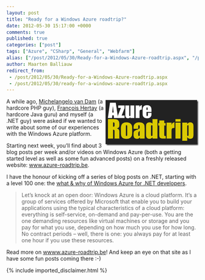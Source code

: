 ```yaml
---
layout: post
title: "Ready for a Windows Azure roadtrip?"
date: 2012-05-30 15:17:00 +0000
comments: true
published: true
categories: ["post"]
tags: ["Azure", "CSharp", "General", "Webfarm"]
alias: ["/post/2012/05/30/Ready-for-a-Windows-Azure-roadtrip.aspx", "/post/2012/05/30/ready-for-a-windows-azure-roadtrip.aspx"]
author: Maarten Balliauw
redirect_from:
 - /post/2012/05/30/Ready-for-a-Windows-Azure-roadtrip.aspx
 - /post/2012/05/30/ready-for-a-windows-azure-roadtrip.aspx
---
```

<p><a href="/images/image_173.png"><img style="background-image: none; margin: 5px 0px 5px 5px; padding-left: 0px; padding-right: 0px; display: inline; float: right; padding-top: 0px; border: 0px;" title="image" src="/images/image_thumb_139.png" border="0" alt="image" width="244" height="120" align="right" /></a></p>
<p>A while ago, <a href="http://www.dragonbe.com" target="_blank">Michelangelo van Dam</a> (a hardcore PHP guy), <a href="https://www.azure-roadtrip.be/?page_id=96" target="_blank">Fran&ccedil;ois Hertay</a> (a hardcore Java guru) and myself (a .NET guy) were asked if we wanted to write about some of our experiences with the Windows Azure platform.</p>
<p>Starting next week, you&rsquo;ll find about 3 blog posts per week and/or videos on Windows Azure (both a getting started level as well as some fun advanced posts) on a freshly released website: <a href="http://www.azure-roadtrip.be">www.azure-roadtrip.be</a>.&nbsp;</p>
<p>I have the honour of kicking off a series of blog posts on .NET, starting with a level 100 one: the <a href="https://www.azure-roadtrip.be/?p=854" target="_blank">what &amp; why of Windows Azure for .NET developers</a>.</p>


<blockquote>
<p>Let&rsquo;s knock at an open door: Windows Azure is a cloud platform. It&rsquo;s a group of services offered by Microsoft that enable you to build your applications using the typical characteristics of a cloud platform: everything is self-service, on-demand and pay-per-use. You are the one demanding resources like virtual machines or storage and you pay for what you use, depending on how much you use for how long. No contract periods &ndash; well, there is one: you always pay for at least one hour if you use these resources.</p>


</blockquote>


<p>Read more on <a href="http://www.azure-roadtrip.be" target="_blank">wwww.azure-roadtrip.be</a>! And keep an eye on that site as I have some fun posts coming there :-)</p>

{% include imported_disclaimer.html %}

